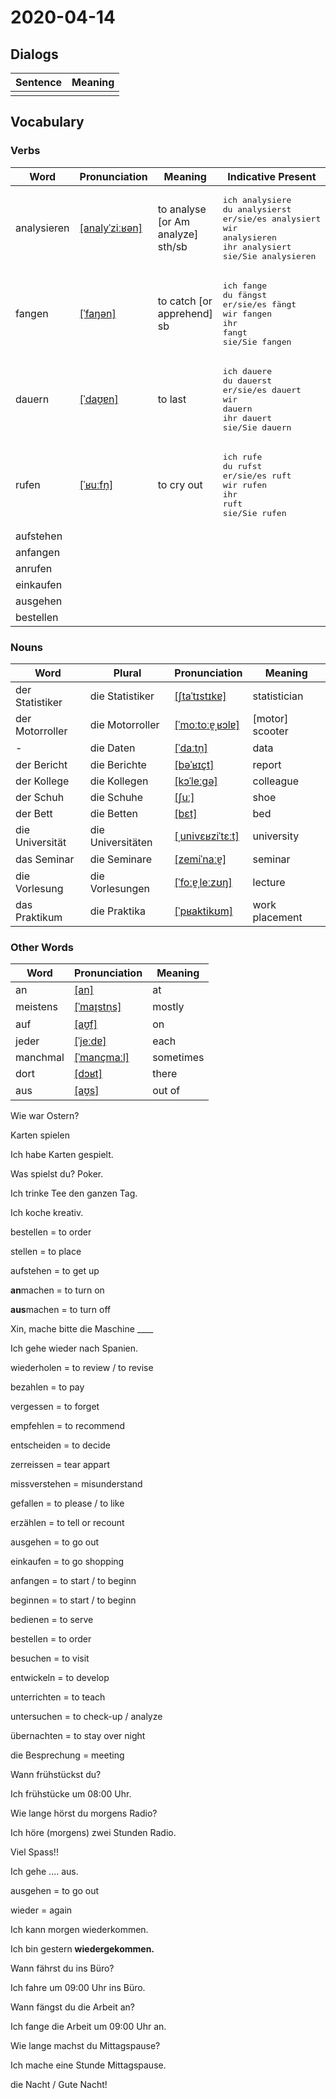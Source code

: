 # 2020-04-14

## Dialogs

| Sentence | Meaning |
| -------- | ------- |
|          |         |

## Vocabulary

### Verbs

| Word        | Pronunciation | Meaning | Indicative Present |
| ----------- | ------------- | ------- | ------------------ |
|analysieren|[[analyˈziːʁən]](https://cdn.duden.de/_media_/audio/ID4106896_485368983.mp3)|to analyse  [or Am analyze]  sth/sb|<pre>ich       analysiere<br>du        analysierst<br>er/sie/es analysiert<br>wir       analysieren<br>ihr       analysiert<br>sie/Sie   analysieren</pre>|
|fangen|[[ˈfaŋən]](https://cdn.duden.de/_media_/audio/ID4112762_32643719.mp3)|to catch  [or apprehend]  sb|<pre>ich       fange<br>du        fängst<br>er/sie/es fängt<br>wir       fangen<br>ihr       fangt<br>sie/Sie   fangen</pre>|
|dauern|[[ˈdaʊ̯ɐn]](https://cdn.duden.de/_media_/audio/ID4136391_405425417.mp3)|to last|<pre>ich       dauere<br>du        dauerst<br>er/sie/es dauert<br>wir       dauern<br>ihr       dauert<br>sie/Sie   dauern</pre>|
|rufen|[[ˈʁuːfn̩]](https://cdn.duden.de/_media_/audio/ID4108817_4487355.mp3)|to cry out|<pre>ich       rufe<br>du        rufst<br>er/sie/es ruft<br>wir       rufen<br>ihr       ruft<br>sie/Sie   rufen</pre>|
|aufstehen||||
|anfangen||||
|anrufen||||
|einkaufen||||
|ausgehen||||
|bestellen||||

### Nouns

| Word            | Plural    | Pronunciation | Meaning |
| --------------- | --------- | ------------- | ------- |
|der Statistiker|die Statistiker|[[ʃtaˈtɪstɪkɐ]](https://upload.wikimedia.org/wikipedia/commons/d/da/De-Statistiker.ogg)|statistician|
|der Motorroller|die Motorroller|[[ˈmoːtoːɐ̯ˌʁɔlɐ]](https://cdn.duden.de/_media_/audio/ID4520755_404843461.mp3)|[motor] scooter|
|-|die Daten|[[ˈdaːtn̩]](https://cdn.duden.de/_media_/audio/ID4107509_218597975.mp3)|data|
|der Bericht|die Berichte|[[bəˈʁɪçt]](https://cdn.duden.de/_media_/audio/ID4107063_355427515.mp3)|report|
|der Kollege|die Kollegen|[[kɔˈleːɡə]](https://cdn.duden.de/_media_/audio/ID4106737_288708909.mp3)|colleague|
|der Schuh|die Schuhe|[[ʃuː]](https://cdn.duden.de/_media_/audio/ID4112365_352256252.mp3)|shoe|
|der Bett|die Betten|[[bɛt]](https://cdn.duden.de/_media_/audio/ID4107203_173922657.mp3)|bed|
|die Universität|die Universitäten|[[ˌunivɛʁziˈtɛːt]](https://cdn.duden.de/_media_/audio/ID4120890_459538996.mp3)|university|
|das Seminar|die Seminare|[[zemiˈnaːɐ̯]](https://cdn.duden.de/_media_/audio/ID4111634_220608028.mp3)|seminar|
|die Vorlesung|die Vorlesungen|[[ˈfoːɐ̯ˌleːzʊŋ]](https://cdn.duden.de/_media_/audio/ID4522112_492733484.mp3)|lecture|
|das Praktikum|die Praktika|[[ˈpʁaktikʊm]](https://cdn.duden.de/_media_/audio/ID4115231_127456241.mp3)|work placement|

### Other Words

| Word     | Pronunciation | Meaning |
| -------- | ------------- | ------- |
|an|[[an]](https://cdn.duden.de/_media_/audio/ID4113615_73481838.mp3)|at|
|meistens|[[ˈmaɪ̯stn̩s]](https://cdn.duden.de/_media_/audio/ID4115546_350307085.mp3)|mostly|
|auf|[[aʊ̯f]](https://cdn.duden.de/_media_/audio/ID4131669_69900760.mp3)|on|
|jeder|[[ˈjeːdɐ]](https://cdn.duden.de/_media_/audio/ID4111323_305927071.mp3)|each|
|manchmal|[[ˈmançmaːl]](https://cdn.duden.de/_media_/audio/ID4108608_127091539.mp3)|sometimes|
|dort|[[dɔʁt]](https://cdn.duden.de/_media_/audio/ID4114227_200189887.mp3)|there|
|aus|[[aʊ̯s]](https://cdn.duden.de/_media_/audio/ID4107412_329720184.mp3)|out of|

Wie war Ostern?



Karten spielen 



Ich habe Karten gespielt. 



Was spielst du? Poker. 



Ich trinke Tee den ganzen Tag. 

Ich koche kreativ. 



bestellen  = to order



stellen = to place



aufstehen = to get up





**an**machen = to turn on

**aus**machen  = to turn off



Xin, mache bitte die Maschine ____



Ich gehe wieder nach Spanien. 





wiederholen = to review / to revise



bezahlen = to pay 

vergessen = to forget

empfehlen = to recommend

entscheiden = to decide

zerreissen = tear appart

missverstehen = misunderstand

gefallen = to please / to like 

erzählen = to tell or recount 



ausgehen = to go out 

einkaufen = to go shopping

anfangen = to start / to beginn

beginnen = to start / to beginn

bedienen = to serve

bestellen = to order

besuchen = to visit

entwickeln = to develop 

unterrichten = to teach

untersuchen = to check-up / analyze 

übernachten = to stay over night 



die Besprechung = meeting



Wann frühstückst du? 

Ich frühstücke um 08:00 Uhr. 



Wie lange hörst du morgens Radio? 

Ich höre (morgens) zwei Stunden Radio. 





Viel Spass!! 



Ich gehe .... aus. 

ausgehen = to go out





wieder = again 





Ich kann morgen wiederkommen. 

Ich bin gestern **wieder****ge****kommen.** 





Wann fährst du ins Büro? 

Ich fahre um 09:00 Uhr ins Büro. 



Wann fängst du die Arbeit an? 

Ich fange die Arbeit um 09:00 Uhr an. 



Wie lange machst du Mittagspause? 

Ich mache  eine Stunde Mittagspause.



die Nacht / Gute Nacht! 